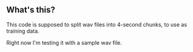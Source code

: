 ## What's this?

This code is supposed to split wav files into 4-second chunks, to use as training data. 

Right now I'm testing it with a sample wav file.
